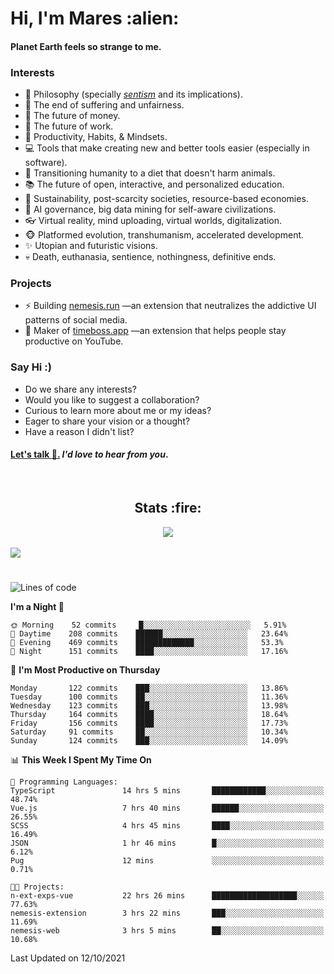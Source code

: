 <h1>Hi, I'm Mares :alien:</h1>

#### Planet Earth feels so strange to me.

### **Interests**

- 🌊 Philosophy (specially [_sentism_][sentismmedium] and its implications).
- 🎯 The end of suffering and unfairness.
- 💸 The future of money.
- 💼 The future of work.
- 🧠 Productivity, Habits, & Mindsets.
- 💻 Tools that make creating new and better tools easier (especially in software).
- 🥗 Transitioning humanity to a diet that doesn't harm animals.
- 📚 The future of open, interactive, and personalized education.
- 🌱 Sustainability, post-scarcity societies, resource-based economies.
- 🤖 AI governance, big data mining for self-aware civilizations.
- 👓 Virtual reality, mind uploading, virtual worlds, digitalization.
- 🐵 Platformed evolution, transhumanism, accelerated development.
- ✨ Utopian and futuristic visions.
- 💀 Death, euthanasia, sentience, nothingness, definitive ends.


### **Projects**

- ⚡ Building [nemesis.run](https://nemesis.run) —an extension that neutralizes the addictive UI patterns of social media.
- 💎 Maker of [timeboss.app](https://timeboss.app) —an extension that helps people stay productive on YouTube.


### **Say Hi :)**

- Do we share any interests?
- Would you like to suggest a collaboration?
- Curious to learn more about me or my ideas?
- Eager to share your vision or a thought?
- Have a reason I didn't list?

#### [Let's talk :wave:.](mailto:mareszhar@gmail.com) _I'd love to hear from you_.

[sentismmedium]: https://medium.com/@mareszhar/born-a-prisoner-a-reflection-about-life-its-struggles-and-a-plan-to-escape-d8566ce9b026

<br>

<h2 align="center">Stats :fire:</h2>

<div align="center">
  <img src="https://github-readme-streak-stats.herokuapp.com?user=mareszhar&theme=black-ice&hide_border=true&stroke=FFFFFF15&ring=DF8FFE&fire=DF8FFE&currStreakLabel=DF8FFE&background=1A232A&currStreakNum=86FFAB">
</div>

<!-- Add or remove this: &dates=B1AAB3FF at the end of the streak stats URL if they get bugged and aren't updating -->

<br>

<img src="https://activity-graph.herokuapp.com/graph?username=mareszhar&theme=nord&bg_color=00000000&color=979797&line=DF8FFE&point=00000000&area=true&hide_border=true">

<br>

<h1></h1>

<!--START_SECTION:waka-->
![Lines of code](https://img.shields.io/badge/From%20Hello%20World%20I%27ve%20Written-156666%20lines%20of%20code-blue)

**I'm a Night 🦉** 

```text
🌞 Morning    52 commits     █░░░░░░░░░░░░░░░░░░░░░░░░   5.91% 
🌆 Daytime    208 commits    ██████░░░░░░░░░░░░░░░░░░░   23.64% 
🌃 Evening    469 commits    █████████████░░░░░░░░░░░░   53.3% 
🌙 Night      151 commits    ████░░░░░░░░░░░░░░░░░░░░░   17.16%

```
📅 **I'm Most Productive on Thursday** 

```text
Monday       122 commits    ███░░░░░░░░░░░░░░░░░░░░░░   13.86% 
Tuesday      100 commits    ██░░░░░░░░░░░░░░░░░░░░░░░   11.36% 
Wednesday    123 commits    ███░░░░░░░░░░░░░░░░░░░░░░   13.98% 
Thursday     164 commits    ████░░░░░░░░░░░░░░░░░░░░░   18.64% 
Friday       156 commits    ████░░░░░░░░░░░░░░░░░░░░░   17.73% 
Saturday     91 commits     ██░░░░░░░░░░░░░░░░░░░░░░░   10.34% 
Sunday       124 commits    ███░░░░░░░░░░░░░░░░░░░░░░   14.09%

```


📊 **This Week I Spent My Time On** 

```text
💬 Programming Languages: 
TypeScript               14 hrs 5 mins       ████████████░░░░░░░░░░░░░   48.74% 
Vue.js                   7 hrs 40 mins       ██████░░░░░░░░░░░░░░░░░░░   26.55% 
SCSS                     4 hrs 45 mins       ████░░░░░░░░░░░░░░░░░░░░░   16.49% 
JSON                     1 hr 46 mins        █░░░░░░░░░░░░░░░░░░░░░░░░   6.12% 
Pug                      12 mins             ░░░░░░░░░░░░░░░░░░░░░░░░░   0.71%

🐱‍💻 Projects: 
n-ext-exps-vue           22 hrs 26 mins      ███████████████████░░░░░░   77.63% 
nemesis-extension        3 hrs 22 mins       ███░░░░░░░░░░░░░░░░░░░░░░   11.69% 
nemesis-web              3 hrs 5 mins        ██░░░░░░░░░░░░░░░░░░░░░░░   10.68%

```


 Last Updated on 12/10/2021
<!--END_SECTION:waka-->

